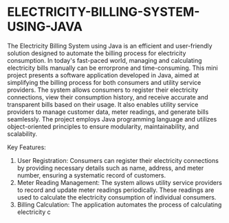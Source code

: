 # ELECTRICITY-BILLING-SYSTEM-USING-JAVA
The Electricity Billing System using Java is an efficient and user-friendly solution
designed to automate the billing process for electricity consumption. In today's
fast-paced world, managing and calculating electricity bills manually can be errorprone and time-consuming. This mini project presents a software application
developed in Java, aimed at simplifying the billing process for both consumers and
utility service providers.
The system allows consumers to register their electricity connections, view their
consumption history, and receive accurate and transparent bills based on their
usage. It also enables utility service providers to manage customer data, meter
readings, and generate bills seamlessly. The project employs Java programming
language and utilizes object-oriented principles to ensure modularity,
maintainability, and scalability.

Key Features:
1. User Registration: Consumers can register their electricity connections by
providing necessary details such as name, address, and meter number,
ensuring a systematic record of customers.
2. Meter Reading Management: The system allows utility service providers to
record and update meter readings periodically. These readings are used to
calculate the electricity consumption of individual consumers.
3. Billing Calculation: The application automates the process of calculating
electricity c

